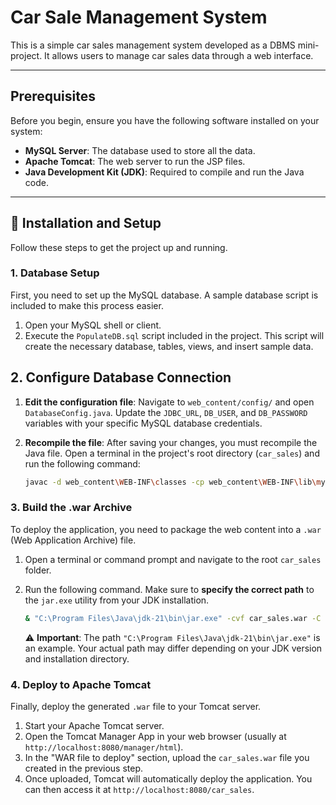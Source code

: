 # Car Sale Management System

This is a simple car sales management system developed as a DBMS mini-project. It allows users to manage car sales data through a web interface.

-----

## Prerequisites

Before you begin, ensure you have the following software installed on your system:

  * **MySQL Server**: The database used to store all the data.
  * **Apache Tomcat**: The web server to run the JSP files.
  * **Java Development Kit (JDK)**: Required to compile and run the Java code.

-----

## 🚀 Installation and Setup

Follow these steps to get the project up and running.

### 1\. Database Setup

First, you need to set up the MySQL database. A sample database script is included to make this process easier.

1.  Open your MySQL shell or client.
2.  Execute the `PopulateDB.sql` script included in the project. This script will create the necessary database, tables, views, and insert sample data.

## 2\. Configure Database Connection

1.  **Edit the configuration file**: Navigate to `web_content/config/` and open `DatabaseConfig.java`. Update the `JDBC_URL`, `DB_USER`, and `DB_PASSWORD` variables with your specific MySQL database credentials.

2.  **Recompile the file**: After saving your changes, you must recompile the Java file. Open a terminal in the project's root directory (`car_sales`) and run the following command:

    ```bash
    javac -d web_content\WEB-INF\classes -cp web_content\WEB-INF\lib\mysql-connector-j-9.4.0.jar web_content\config\DatabaseConfig.java
    ```

### 3\. Build the .war Archive

To deploy the application, you need to package the web content into a `.war` (Web Application Archive) file.

1.  Open a terminal or command prompt and navigate to the root `car_sales` folder.

2.  Run the following command. Make sure to **specify the correct path** to the `jar.exe` utility from your JDK installation.

    ```bash
    & "C:\Program Files\Java\jdk-21\bin\jar.exe" -cvf car_sales.war -C .\web_content .
    ```

    ⚠️ **Important**: The path `"C:\Program Files\Java\jdk-21\bin\jar.exe"` is an example. Your actual path may differ depending on your JDK version and installation directory.

### 4\. Deploy to Apache Tomcat

Finally, deploy the generated `.war` file to your Tomcat server.

1.  Start your Apache Tomcat server.
2.  Open the Tomcat Manager App in your web browser (usually at `http://localhost:8080/manager/html`).
3.  In the "WAR file to deploy" section, upload the `car_sales.war` file you created in the previous step.
4.  Once uploaded, Tomcat will automatically deploy the application. You can then access it at `http://localhost:8080/car_sales`.